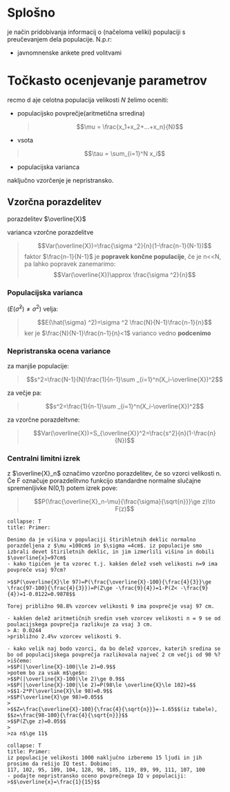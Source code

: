 # Splošno
je način pridobivanja informacij o (načeloma veliki) populaciji s preučevanjem dela populacije.
N.p.r:
- javnomnenske ankete pred volitvami

# Točkasto ocenjevanje parametrov
recmo d aje celotna populacija velikosti $N$
želimo oceniti:
- populacijsko povprečje(aritmetična srredina)
	>$$\mu = \frac{x_1+x_2+...+x_n}{N}$$

- vsota
>$$\tau	= \sum_{i=1}^N x_i$$

- populacijska varianca


naključno vzorčenje je nepristransko.

## Vzorčna porazdelitev
porazdelitev $\overline{X}$ 

varianca vzorčne porazdelitve
>$$Var(\overline{X})=\frac{\sigma ^2}{n}(1-\frac{n-1}{N-1})$$
>faktor $\frac{n-1}{N-1}$ je **popravek končne populacije**, če je n<<N, pa lahko popravek zanemarimo:
>$$Var(\overline{X})\approx \frac{\sigma ^2}{n}$$

### Populacijska varianca
($E(\hat{\sigma} ^2)\ne\sigma ^2$) velja:
>$$E(\hat{\sigma} ^2)=\sigma ^2 \frac{N}{N-1}\frac{n-1}{n}$$
>ker je $\frac{N}{N-1}\frac{n-1}{n}<1$ varianco vedno **podcenimo**

### Nepristranska ocena variance
za manjše populacije:
>$$s^2=\frac{N-1}{N}\frac{1}{n-1}\sum _{i=1}^n(X_i-\overline{X})^2$$

za večje pa:
>$$s^2=\frac{1}{n-1}\sum _{i=1}^n(X_i-\overline{X})^2$$

za vzorčne porazdeltvne:
>$$Var(\overline{X})=S_{\overline{X}}^2=\frac{s^2}{n}(1-\frac{n}{N})$$

### Centralni limitni izrek
z $\overline{X}_n$ označimo vzorčno porazdelitev, če so vzorci velikosti n. Če F označuje  porazdelitvno funkcijo standardne normalne slučajne spremenljivke N(0,1) potem izrek pove:
>$$P(\frac{\overline{X}_n-\mu}{\frac{\sigma}{\sqrt{n}}}\ge z)\to F(z)$$

```ad-note
collapse: T
title: Primer:

Denimo da je višina v populaciji štirihletnih deklic normalno porazdeljena z $\mu =100cm$ in $\sigma =4cm$. iz populacije smo izbrali devet štiriletnih deklic, in jim izmerlili višino in dobili $\overline{x}=97cm$
- kako tipičen je ta vzorec t.j. kakšen delež vseh velikosti n=9 ima povpreče vsaj 97cm?

>$$P(\overline{X}\le 97)=P(\frac{\overline{X}-100}{\frac{4}{3}}\ge \frac{97-100}{\frac{4}{3}})=P(Z\ge -\frac{9}{4})=1-P(Z< -\frac{9}{4})=1-0.0122=0.9878$$

Torej približno 98.8% vzorcev velikosti 9 ima povprečje vsaj 97 cm.

- kakšen delež aritmetičnih sredin vseh vzorcev velikosti n = 9 se od poulacijskega povprečja razlikuje za vsaj 3 cm.
> A: 0.0244
>približno 2.4%v vzorcev velikosti 9.

- kako velik naj bodo vzorci, da bo delež vzorcev, katerih sredina se bo od populacijskega povprečja razlikovala največ 2 cm večji od 90 %?
>iščemo:
>$$P(|\overline{X}-100|\le 2)=0.9$$
>potem bo za vsak m$\ge$n:
>$$P(|\overline{X}-100|\le 2)\ge 0.9$$
>$$P(|\overline{X}-100|\le 2)=P(98\le \overline{X}\le 102)=$$
>$$1-2*P(\overline{X}\le 98)=0.9$$
>$$P(\overline{X}\ge 98)=0.05$$
>
>$$Z=\frac{\overline{X}-100}{\frac{4}{\sqrt{n}}}=-1.65$$(iz tabele), $$z=\frac{98-100}{\frac{4}{\sqrt{n}}}$$
>$$P(Z\ge z)=0.05$$
>
>za n$\ge 11$
```
```ad-notes
collapse: T
title: Primer:
iz populacije velikosti 1000 naključno izberemo 15 ljudi in jih prosimo da rešijo IQ test. Dobimo:
117, 102, 95, 109, 104, 128, 98, 105, 119, 89, 99, 111, 107, 100
- podajte nepristransko oceno povprečnega IQ v populaciji:
>$$\overline{x}=\frac{1}{15}$$
```